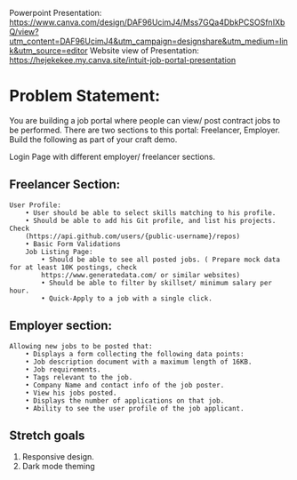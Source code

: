 Powerpoint Presentation: https://www.canva.com/design/DAF96UcimJ4/Mss7GQa4DbkPCSOSfnIXbQ/view?utm_content=DAF96UcimJ4&utm_campaign=designshare&utm_medium=link&utm_source=editor
Website view of Presentation: https://hejekekee.my.canva.site/intuit-job-portal-presentation

# Problem Statement: 

You are building a job portal where people can view/ post
contract jobs to be performed. There are two sections to this portal: Freelancer,
Employer. Build the following as part of your craft demo.

Login Page with different employer/ freelancer sections.

## Freelancer Section:

    User Profile:
        • User should be able to select skills matching to his profile.
        • Should be able to add his Git profile, and list his projects. Check 
        (https://api.github.com/users/{public-username}/repos)
        • Basic Form Validations
        Job Listing Page:
            • Should be able to see all posted jobs. ( Prepare mock data for at least 10K postings, check 
            https://www.generatedata.com/ or similar websites)
            • Should be able to filter by skillset/ minimum salary per hour.
            • Quick-Apply to a job with a single click.

## Employer section:

    Allowing new jobs to be posted that:
        • Displays a form collecting the following data points:
        • Job description document with a maximum length of 16KB.
        • Job requirements.
        • Tags relevant to the job.
        • Company Name and contact info of the job poster.
        • View his jobs posted.
        • Displays the number of applications on that job.
        • Ability to see the user profile of the job applicant.

## Stretch goals
1. Responsive design.
2. Dark mode theming
